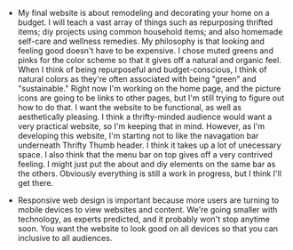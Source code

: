 - My final website is about remodeling and decorating your home on a budget. I will teach a vast array of things such as repurposing thrifted items; diy projects using common household items; and also homemade self-care and wellness remedies. My philosophy is that looking and feeling good doesn't have to be expensive. I chose muted greens and pinks for the color scheme so that it gives off a natural and organic feel. When I think of being repurposeful and budget-conscious, I think of natural colors as they're often associated with being "green" and "sustainable." Right now I'm working on the home page, and the picture icons are going to be links to other pages, but I'm still trying to figure out how to do that. I want the website to be functional, as well as aesthetically pleasing. I think a thrifty-minded audience would want a very practical website, so I'm keeping that in mind. However, as I'm developing this website, I'm starting not to like the navagation bar underneath Thrifty Thumb header. I think it takes up a lot of unecessary space. I also think that the menu bar on top gives off a very contrived feeling. I might just put the about and diy elements on the same bar as the others. Obviously everything is still a work in progress, but I think I'll get there.

- Responsive web design is important because more users are turning to mobile devices to view websites and content. We're going smaller with technology, as experts predicted, and it probably won't stop anytime soon. You want the website to look good on all devices so that you can inclusive to all audiences.